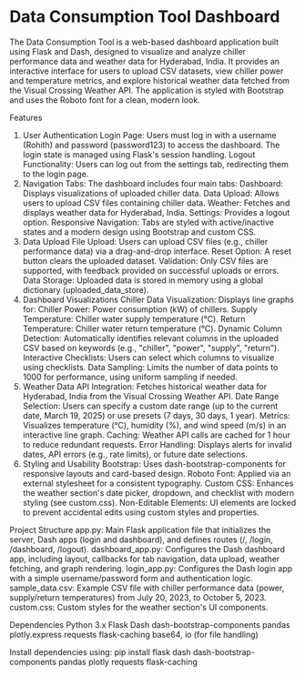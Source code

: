 ﻿# Data Consumption Tool Dashboard

The Data Consumption Tool is a web-based dashboard application built using Flask and Dash, designed to visualize and analyze chiller performance data and weather data for Hyderabad, India. It provides an interactive interface for users to upload CSV datasets, view chiller power and temperature metrics, and explore historical weather data fetched from the Visual Crossing Weather API. The application is styled with Bootstrap and uses the Roboto font for a clean, modern look.

Features
1. User Authentication
Login Page: Users must log in with a username (Rohith) and password (password123) to access the dashboard. The login state is managed using Flask's session handling.
Logout Functionality: Users can log out from the settings tab, redirecting them to the login page.
2. Navigation
Tabs: The dashboard includes four main tabs:
Dashboard: Displays visualizations of uploaded chiller data.
Data Upload: Allows users to upload CSV files containing chiller data.
Weather: Fetches and displays weather data for Hyderabad, India.
Settings: Provides a logout option.
Responsive Navigation: Tabs are styled with active/inactive states and a modern design using Bootstrap and custom CSS.
3. Data Upload
File Upload: Users can upload CSV files (e.g., chiller performance data) via a drag-and-drop interface.
Reset Option: A reset button clears the uploaded dataset.
Validation: Only CSV files are supported, with feedback provided on successful uploads or errors.
Data Storage: Uploaded data is stored in memory using a global dictionary (uploaded_data_store).
4. Dashboard Visualizations
Chiller Data Visualization: Displays line graphs for:
Chiller Power: Power consumption (kW) of chillers.
Supply Temperature: Chiller water supply temperature (°C).
Return Temperature: Chiller water return temperature (°C).
Dynamic Column Detection: Automatically identifies relevant columns in the uploaded CSV based on keywords (e.g., "chiller", "power", "supply", "return").
Interactive Checklists: Users can select which columns to visualize using checklists.
Data Sampling: Limits the number of data points to 1000 for performance, using uniform sampling if needed.
5. Weather Data
API Integration: Fetches historical weather data for Hyderabad, India from the Visual Crossing Weather API.
Date Range Selection: Users can specify a custom date range (up to the current date, March 19, 2025) or use presets (7 days, 30 days, 1 year).
Metrics: Visualizes temperature (°C), humidity (%), and wind speed (m/s) in an interactive line graph.
Caching: Weather API calls are cached for 1 hour to reduce redundant requests.
Error Handling: Displays alerts for invalid dates, API errors (e.g., rate limits), or future date selections.
6. Styling and Usability
Bootstrap: Uses dash-bootstrap-components for responsive layouts and card-based design.
Roboto Font: Applied via an external stylesheet for a consistent typography.
Custom CSS: Enhances the weather section's date picker, dropdown, and checklist with modern styling (see custom.css).
Non-Editable Elements: UI elements are locked to prevent accidental edits using custom styles and properties.

Project Structure
app.py: Main Flask application file that initializes the server, Dash apps (login and dashboard), and defines routes (/, /login, /dashboard, /logout).
dashboard_app.py: Configures the Dash dashboard app, including layout, callbacks for tab navigation, data upload, weather fetching, and graph rendering.
login_app.py: Configures the Dash login app with a simple username/password form and authentication logic.
sample_data.csv: Example CSV file with chiller performance data (power, supply/return temperatures) from July 20, 2023, to October 5, 2023.
custom.css: Custom styles for the weather section's UI components.

Dependencies
Python 3.x
Flask
Dash
dash-bootstrap-components
pandas
plotly.express
requests
flask-caching
base64, io (for file handling)

Install dependencies using:
pip install flask dash dash-bootstrap-components pandas plotly requests flask-caching
